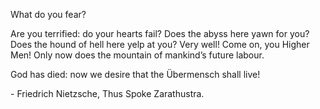 ---
---
What do you fear?

Are you terrified: do your hearts fail? Does the abyss here yawn for you? Does the hound of hell here yelp at you? Very well! Come on, you Higher Men! Only now does the mountain of mankind’s future labour.

God has died: now we desire that the Übermensch shall live!

\- Friedrich Nietzsche, Thus Spoke Zarathustra.
